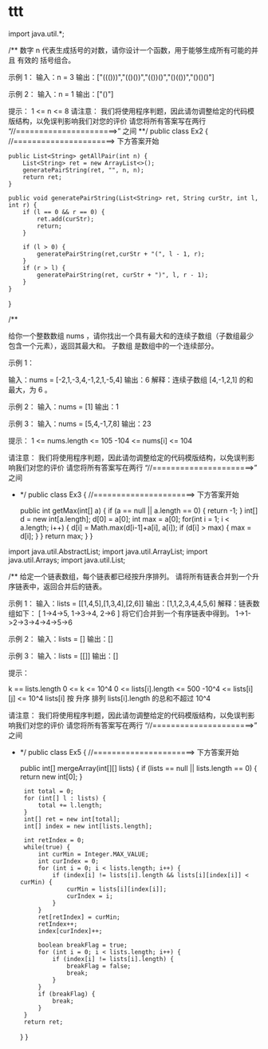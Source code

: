 # ttt

import java.util.*;

/**
  数字 n 代表生成括号的对数，请你设计一个函数，用于能够生成所有可能的并且 有效的 括号组合。

  示例 1：
  输入：n = 3
  输出：["((()))","(()())","(())()","()(())","()()()"]

  示例 2：
  输入：n = 1
  输出：["()"]


  提示：
  1 <= n <= 8
  请注意：
  我们将使用程序判题，因此请勿调整给定的代码模版结构，以免误判影响我们对您的评价
  请您将所有答案写在两行 “//======================>” 之间
  **/
public class Ex2 {
    //======================> 下方答案开始

    public List<String> getAllPair(int n) {
        List<String> ret = new ArrayList<>();
        generatePairString(ret, "", n, n);
        return ret;
    }

    public void generatePairString(List<String> ret, String curStr, int l, int r) {
        if (l == 0 && r == 0) {
            ret.add(curStr);
            return;
        }

        if (l > 0) {
            generatePairString(ret,curStr + "(", l - 1, r);
        }
        if (r > l) {
            generatePairString(ret, curStr + ")", l, r - 1);
        }
    }
}


/**

 给你一个整数数组 nums ，请你找出一个具有最大和的连续子数组（子数组最少包含一个元素），返回其最大和。
 子数组 是数组中的一个连续部分。

 示例 1：

 输入：nums = [-2,1,-3,4,-1,2,1,-5,4]
 输出：6
 解释：连续子数组 [4,-1,2,1] 的和最大，为 6 。

 示例 2：
 输入：nums = [1]
 输出：1

 示例 3：
 输入：nums = [5,4,-1,7,8]
 输出：23


 提示：
 1 <= nums.length <= 105
 -104 <= nums[i] <= 104

 请注意：
 我们将使用程序判题，因此请勿调整给定的代码模版结构，以免误判影响我们对您的评价
 请您将所有答案写在两行 “//======================>” 之间
 * */
public class Ex3 {
    //======================> 下方答案开始

    public int getMax(int[] a) {
        if (a == null || a.length == 0) {
            return -1;
        }
        int[] d = new int[a.length];
        d[0] = a[0];
        int max = a[0];
        for(int i = 1; i < a.length; i++) {
            d[i] = Math.max(d[i-1]+a[i], a[i]);
            if (d[i] > max) {
                max = d[i];
            }
        }
        return max;
    }
}


import java.util.AbstractList;
import java.util.ArrayList;
import java.util.Arrays;
import java.util.List;

/**
 给定一个链表数组，每个链表都已经按升序排列。
 请将所有链表合并到一个升序链表中，返回合并后的链表。

 示例 1：
 输入：lists = [[1,4,5],[1,3,4],[2,6]]
 输出：[1,1,2,3,4,4,5,6]
 解释：链表数组如下：
 [
 1->4->5,
 1->3->4,
 2->6
 ]
 将它们合并到一个有序链表中得到。
 1->1->2->3->4->4->5->6

 示例 2：
 输入：lists = []
 输出：[]

 示例 3：
 输入：lists = [[]]
 输出：[]

 提示：

 k == lists.length
 0 <= k <= 10^4
 0 <= lists[i].length <= 500
 -10^4 <= lists[i][j] <= 10^4
 lists[i] 按 升序 排列
 lists[i].length 的总和不超过 10^4

 请注意：
 我们将使用程序判题，因此请勿调整给定的代码模版结构，以免误判影响我们对您的评价
 请您将所有答案写在两行 “//======================>” 之间
 * */
public class Ex5 {
    //======================> 下方答案开始

    public int[] mergeArray(int[][] lists) {
        if (lists == null || lists.length == 0) {
            return new int[0];
        }

        int total = 0;
        for (int[] l : lists) {
            total += l.length;
        }
        int[] ret = new int[total];
        int[] index = new int[lists.length];

        int retIndex = 0;
        while(true) {
            int curMin = Integer.MAX_VALUE;
            int curIndex = 0;
            for (int i = 0; i < lists.length; i++) {
                if (index[i] != lists[i].length && lists[i][index[i]] < curMin) {
                    curMin = lists[i][index[i]];
                    curIndex = i;
                }
            }
            ret[retIndex] = curMin;
            retIndex++;
            index[curIndex]++;

            boolean breakFlag = true;
            for (int i = 0; i < lists.length; i++) {
                if (index[i] != lists[i].length) {
                    breakFlag = false;
                    break;
                }
            }
            if (breakFlag) {
                break;
            }
        }
        return ret;
    }
}
